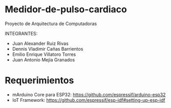 # Medidor-de-pulso-cardiaco
Proyecto de Arquitectura de Computadoras

INTEGRANTES:
- Juan Alexander Ruiz Rivas
- Dennis Vladimir Cañas Barrientos
- Emilio Enrique Villatoro Torres
- Juan Antonio Mejia Granados

# Requerimientos

- mArduino Core para ESP32: https://github.com/espressif/arduino-esp32
- IoT Framework: https://github.com/espressif/esp-idf#setting-up-esp-idf
